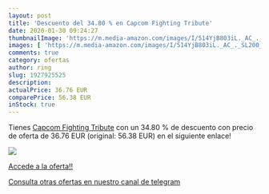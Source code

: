 ```yaml
---
layout: post
title: 'Descuento del 34.80 % en Capcom Fighting Tribute'
date: 2020-01-30 09:24:27
thumbnailImage: 'https://m.media-amazon.com/images/I/514YjB803iL._AC_._SL200_.jpg'
images: [ 'https://m.media-amazon.com/images/I/514YjB803iL._AC_._SL200_.jpg' ]
comments: true
category: ofertas
author: ring
slug: 1927925525
description:
actualPrice: 36.76 EUR
comparePrice: 56.38 EUR
inStock: true
---
```


Tienes [Capcom Fighting Tribute](https://www.amazon.com/dp/1927925525/?tag=redken08-20) con un 34.80 % de descuento con precio de oferta de 36.76 EUR (original: 56.38 EUR) en el siguiente enlace!

[![](https://m.media-amazon.com/images/I/514YjB803iL._AC_._SL200_.jpg)](https://www.amazon.com/dp/1927925525/?tag=redken08-20)

[Accede a la oferta!!](https://www.amazon.com/dp/1927925525/?tag=redken08-20)

[Consulta otras ofertas en nuestro canal de telegram](https://t.me/s/ofertas25)
